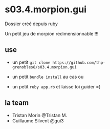 # s03.4.morpion.gui
Dossier créé depuis ruby

Un petit jeu de morpion redimensionnable !!!

## use

- un petit `git clone https://github.com/thp-grenobles8/s03.4.morpion.gui`

- un petit `bundle install` au cas ou

- un petit `ruby app.rb` et laisse toi guider =)

## la team

- Tristan Morin @Tristan M.
- Guillaume Silvent @gui3
